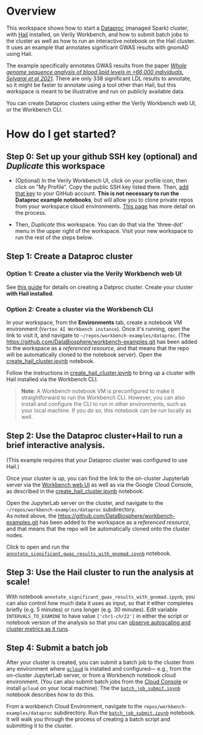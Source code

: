 # Overview

This workspace shows how to start a [Dataproc](https://cloud.google.com/dataproc) (managed Spark)
cluster, with [Hail](https://hail.is/) installed, on Verily Workbench, and how to submit batch jobs to the cluster as
well as how to run an interactive notebook on the Hail cluster. It uses an example that annotates
significant GWAS results with gnomAD using Hail.

The example specifically annotates GWAS results from the paper [*Whole genome sequence analysis of blood lipid levels in >66,000 individuals. Selvaraj et al 2021*](https://www.biorxiv.org/content/10.1101/2021.10.11.463514v1.supplementary-material). There are only 338 significant LDL results to annotate, so it might be faster to annotate using a tool other than Hail, but this workspace is meant to be illustrative and run on publicly available data.

You can create Dataproc clusters using either the Verily Workbench web UI, or the Workbench CLI.

# How do I get started?

## Step 0: Set up your github SSH key (optional) and _Duplicate_ this workspace

- (Optional) In the Verily Workbench UI, click on your profile icon, then click on "My Profile". Copy the public SSH key listed there.
  Then, [add that key](https://docs.github.com/en/authentication/connecting-to-github-with-ssh/adding-a-new-ssh-key-to-your-github-account) to your GitHub account. **This is not necessary to run the Dataproc example notebooks**, but will allow you to clone private repos from your workspace cloud environments.
  [This page](https://terra-docs.api.verily.com/docs/how_to_guides/terra_ssh_key_guide/) has more detail on the process.

- Then, *Duplicate* this workspace. You can do that via the 'three-dot' menu in the upper right of the workspace. Visit your new workspace to run the rest of the steps below.

## Step 1: Create a Dataproc cluster

### Option 1: Create a cluster via the Verily Workbench web UI

See [this guide](https://support.workbench.verily.com/docs/how_to_guides/dataproc/) for details on
creating a Datproc cluster. Create your cluster **with Hail installed**.

### Option 2: Create a cluster via the Workbench CLI


In your workspace, from the **Environments** tab, create a notebook VM environment (`Vertex AI Workbench instance`). Once it's
running, open the link to visit it, and navigate to `~/repos/workbench-examples/dataproc`. (The
https://github.com/DataBiosphere/workbench-examples.git has been added to the workspace as a
*referenced resource*, and that means that the repo will be automatically cloned to the notebook
server). Open the [create_hail_cluster.ipynb](./create_hail_cluster.ipynb) notebook.

Follow the instructions in [create_hail_cluster.ipynb](./create_hail_cluster.ipynb) to bring up a
cluster with Hail installed via the Workbench CLI.

> **Note**: A Workbench notebook VM is preconfigured to make it straightforward to run the Workbench
> CLI.  However, you can also install and configure the CLI to run in other environments, such as
> your local machine.  If you do so, this notebook can be run locally as well.

## Step 2: Use the Dataproc cluster+Hail to run a brief interactive analysis.

(This example requires that your Dataproc cluster was configured to use Hail.)

Once your cluster is up, you can find the link to the on-cluster Jupyterlab server via the [Workbench web UI](https://support.workbench.verily.com/docs/how_to_guides/dataproc/) as well as via the Google Cloud Console, as described in the [create_hail_cluster.ipynb](./create_hail_cluster.ipynb) notebook.

Open the JupyterLab server on the cluster, and navigate to the `~/repos/workbench-examples/dataproc` subdirectory. \
As noted above, the https://github.com/DataBiosphere/workbench-examples.git has been added to the workspace as a *referenced resource*, and that means that the repo will be automatically cloned onto the cluster nodes.

Click to open and run the [`annotate_significant_gwas_results_with_gnomad.ipynb`](./annotate_significant_gwas_results_with_gnomad.ipynb) notebook.

## Step 3: Use the Hail cluster to run the analysis at scale!

With notebook `annotate_significant_gwas_results_with_gnomad.ipynb`, you can also control how much data it uses as input, so that it either completes briefly (e.g. 5 minutes) or runs longer (e.g. 30 minutes). Edit variable `INTERVALS_TO_EXAMINE` to have value `['chr1-chr22']` in either the script or notebook version of the analysis so that you can [observe autoscaling and cluster metrics as it runs](https://support.workbench.verily.com/docs/how_to_guides/dataproc/#accessing-the-dataproc-dashboard-in-the-google-cloud-console).

## Step 4: Submit a batch job

After your cluster is created, you can submit a batch job to the cluster from any environment where [`gcloud`](https://cloud.google.com/sdk/docs/install) is installed and configured— e.g., from the on-cluster JupyterLab server, or from a Workbench notebook cloud environment. (You can also submit batch jobs from the [Cloud Console](https://console.cloud.google.com/dataproc/jobs) or install `gcloud` on your local machine). The the [`batch_job_submit.ipynb`](./batch_job_submit.ipynb) notebook describes how to do this.

From a workbench Cloud Environment, navigate to the `repos/workbench-examples/dataproc` subdirectory.
Run the [`batch_job_submit.ipynb`](./batch_job_submit.ipynb) notebook.  It will walk you through the process of creating a batch script and submitting it to the cluster.
